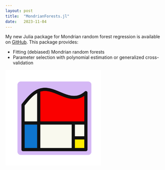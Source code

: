 ```yaml
---
layout: post
title:  "MondrianForests.jl"
date:   2023-11-04
---
```


My new Julia package for Mondrian random forest
regression is available on
[GitHub](https://github.com/WGUNDERWOOD/MondrianForests.jl).
This package provides:

- Fitting (debiased) Mondrian random forests
- Parameter selection with
polynomial estimation or generalized cross-validation

<a href="https://github.com/WGUNDERWOOD/MondrianForests.jl"
target="_blank" rel="noopener noreferrer">
<img style="width: 300px; margin-top: 0px"
src="/assets/posts/mondrian_julia/logo.svg">
</a>

